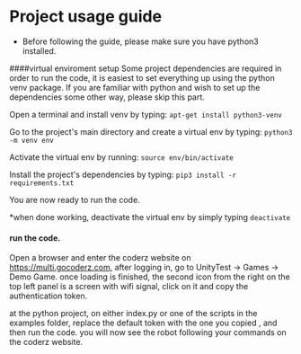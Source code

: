 

# Project usage guide
* Before following the guide, please make sure you have python3 installed.



####virtual enviroment setup
Some project dependencies are required in order to run the code, it is easiest to set everything up using the python venv package.
If you are familiar with python and wish to set up the dependencies some other way, please skip this part.

Open a terminal and install venv by typing: `apt-get install python3-venv`

Go to the project's main directory and create a virtual env by typing: `python3 -m venv env`

Activate the virtual env by running: `source env/bin/activate`

Install the project's dependencies by typing: `pip3 install -r requirements.txt`

You are now ready to run the code.

*when done working, deactivate the virtual env by simply typing `deactivate`

#### run the code.
Open a browser and enter the coderz website on https://multi.gocoderz.com, after logging in, go to UnityTest -> Games -> Demo Game. once loading is finished, the second icon from the right on the top left panel is a screen with wifi signal, click on it and copy the authentication token.

at the python project, on either index.py or one of the scripts in the examples folder, replace the default token with the one you copied
, and then run the code. you will now see the robot following your commands on the coderz website.
